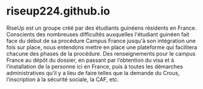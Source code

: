 # riseup224.github.io
RiseUp est un groupe créé par des étudiants guinéens résidents en France. Conscients des nombreuses difficultés auxquelles l'étudiant guinéen fait face du début de sa procédure Campus France jusqu'à son intégration une fois sur place, nous entendons mettre en place une plateforme qui facilitera chacune des phases de la procédure. Des renseignements pour le campus France au dépôt du dossier, en passant par l’obtention du visa et à l’installation de la personne ici en France, puis à toutes les démarches administratives qu’il y a lieu de faire telles que la demande du Crous, l’inscription à la sécurité sociale, la CAF, etc.
